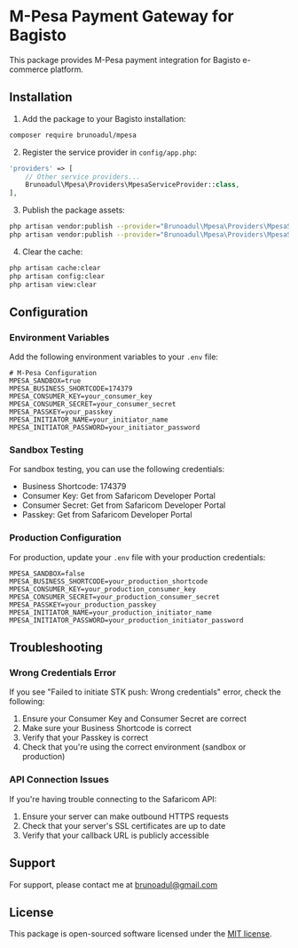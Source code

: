 # M-Pesa Payment Gateway for Bagisto

This package provides M-Pesa payment integration for Bagisto e-commerce platform.

## Installation

1. Add the package to your Bagisto installation:

```bash
composer require brunoadul/mpesa
```

2. Register the service provider in `config/app.php`:

```php
'providers' => [
    // Other service providers...
    Brunoadul\Mpesa\Providers\MpesaServiceProvider::class,
],
```

3. Publish the package assets:

```bash
php artisan vendor:publish --provider="Brunoadul\Mpesa\Providers\MpesaServiceProvider" --tag=mpesa-assets
php artisan vendor:publish --provider="Brunoadul\Mpesa\Providers\MpesaServiceProvider" --tag=mpesa-config
```

4. Clear the cache:

```bash
php artisan cache:clear
php artisan config:clear
php artisan view:clear
```

## Configuration

### Environment Variables

Add the following environment variables to your `.env` file:

```
# M-Pesa Configuration
MPESA_SANDBOX=true
MPESA_BUSINESS_SHORTCODE=174379
MPESA_CONSUMER_KEY=your_consumer_key
MPESA_CONSUMER_SECRET=your_consumer_secret
MPESA_PASSKEY=your_passkey
MPESA_INITIATOR_NAME=your_initiator_name
MPESA_INITIATOR_PASSWORD=your_initiator_password
```

### Sandbox Testing

For sandbox testing, you can use the following credentials:

- Business Shortcode: 174379
- Consumer Key: Get from Safaricom Developer Portal
- Consumer Secret: Get from Safaricom Developer Portal
- Passkey: Get from Safaricom Developer Portal

### Production Configuration

For production, update your `.env` file with your production credentials:

```
MPESA_SANDBOX=false
MPESA_BUSINESS_SHORTCODE=your_production_shortcode
MPESA_CONSUMER_KEY=your_production_consumer_key
MPESA_CONSUMER_SECRET=your_production_consumer_secret
MPESA_PASSKEY=your_production_passkey
MPESA_INITIATOR_NAME=your_production_initiator_name
MPESA_INITIATOR_PASSWORD=your_production_initiator_password
```

## Troubleshooting

### Wrong Credentials Error

If you see "Failed to initiate STK push: Wrong credentials" error, check the following:

1. Ensure your Consumer Key and Consumer Secret are correct
2. Make sure your Business Shortcode is correct
3. Verify that your Passkey is correct
4. Check that you're using the correct environment (sandbox or production)

### API Connection Issues

If you're having trouble connecting to the Safaricom API:

1. Ensure your server can make outbound HTTPS requests
2. Check that your server's SSL certificates are up to date
3. Verify that your callback URL is publicly accessible

## Support

For support, please contact me at brunoadul@gmail.com

## License

This package is open-sourced software licensed under the [MIT license](https://opensource.org/licenses/MIT).